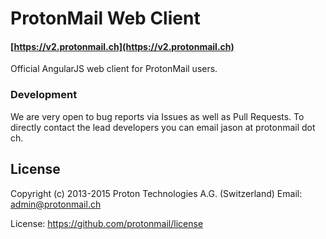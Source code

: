 ProtonMail Web Client
=======

#### [https://v2.protonmail.ch](https://v2.protonmail.ch)

Official AngularJS web client for ProtonMail users.

### Development
We are very open to bug reports via Issues as well as Pull Requests. 
To directly contact the lead developers you can email jason at protonmail dot ch.

## License

Copyright (c) 2013-2015
Proton Technologies A.G. (Switzerland)
Email: admin@protonmail.ch

License: https://github.com/protonmail/license
